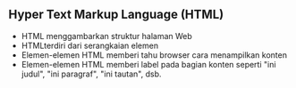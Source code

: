 ## Hyper Text Markup Language (HTML)

* HTML menggambarkan struktur halaman Web
* HTMLterdiri dari serangkaian elemen
* Elemen-elemen HTML memberi tahu browser cara menampilkan konten
* Elemen-elemen HTML memberi label pada bagian konten seperti "ini judul", "ini paragraf", "ini tautan", dsb.
